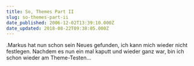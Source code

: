 ```yaml
---
title: So, Themes Part II
slug: so-themes-part-ii
date_published: 2006-12-02T13:39:10.000Z
date_updated: 2018-08-22T09:38:05.000Z
---
```


.Markus hat nun schon sein Neues gefunden, ich kann mich wieder nicht festlegen. Nachdem es nun ein mal kaputt und wieder ganz war, bin ich schon wieder am Theme-Testen...
